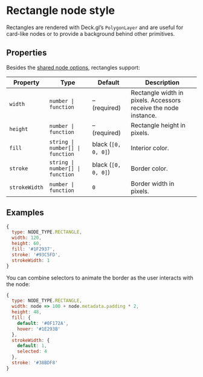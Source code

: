 # Rectangle node style

Rectangles are rendered with Deck.gl’s `PolygonLayer` and are useful for card-like
nodes or to provide a background behind other primitives.

## Properties

Besides the [shared node options](./node-style.md#shared-properties), rectangles
support:

| Property | Type | Default | Description |
| --- | --- | --- | --- |
| `width` | `number \| function` | – (required) | Rectangle width in pixels. Accessors receive the node instance. |
| `height` | `number \| function` | – (required) | Rectangle height in pixels. |
| `fill` | `string \| number[] \| function` | black (`[0, 0, 0]`) | Interior color. |
| `stroke` | `string \| number[] \| function` | black (`[0, 0, 0]`) | Border color. |
| `strokeWidth` | `number \| function` | `0` | Border width in pixels. |

## Examples

```js
{
  type: NODE_TYPE.RECTANGLE,
  width: 120,
  height: 60,
  fill: '#1F2937',
  stroke: '#93C5FD',
  strokeWidth: 1
}
```

You can combine selectors to animate the border as the user interacts with the
node:

```js
{
  type: NODE_TYPE.RECTANGLE,
  width: node => 100 + node.metadata.padding * 2,
  height: 48,
  fill: {
    default: '#0F172A',
    hover: '#1E293B'
  },
  strokeWidth: {
    default: 1,
    selected: 4
  },
  stroke: '#38BDF8'
}
```
